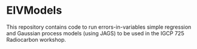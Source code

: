 # EIVModels
This repository contains code to run errors-in-variables simple regression and Gaussian process models (using JAGS) to be used in the IGCP 725 Radiocarbon workshop. 
